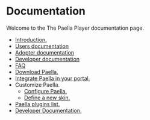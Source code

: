 # Documentation

Welcome to the The Paella Player documentation page.

- [Introduction.](introduction.md)
- [Users documentation](users_doc/users_doc.md)
- [Adopter documentation](adopter_doc/adopter_doc.md)
- [Developer documentation](devel_doc/devel_doc.md)
- [FAQ](faq.md)
- [Download Paella.](download_paella.md)
- [Integrate Paella in your portal.](integrate.md)
- Customize Paella.
    - [Configure Paella.](configure.md)
    - [Define a new skin.](customize_newskin.md)
- [Paella plugins list.](plugins.md)
- [Developer Documentation.](developer/developer.md)

